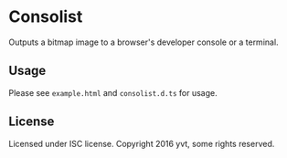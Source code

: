 
Consolist
=========

Outputs a bitmap image to a browser's developer console or a terminal.

Usage
-----

Please see `example.html` and `consolist.d.ts` for usage.

License
-------

Licensed under ISC license. Copyright 2016 yvt, some rights reserved.



